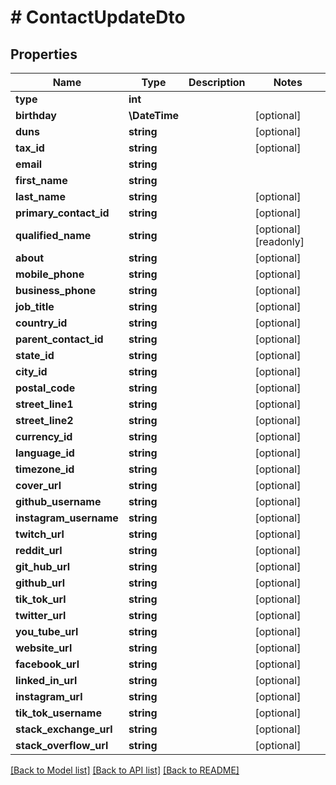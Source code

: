 # # ContactUpdateDto

## Properties

Name | Type | Description | Notes
------------ | ------------- | ------------- | -------------
**type** | **int** |  |
**birthday** | **\DateTime** |  | [optional]
**duns** | **string** |  | [optional]
**tax_id** | **string** |  | [optional]
**email** | **string** |  |
**first_name** | **string** |  |
**last_name** | **string** |  | [optional]
**primary_contact_id** | **string** |  | [optional]
**qualified_name** | **string** |  | [optional] [readonly]
**about** | **string** |  | [optional]
**mobile_phone** | **string** |  | [optional]
**business_phone** | **string** |  | [optional]
**job_title** | **string** |  | [optional]
**country_id** | **string** |  | [optional]
**parent_contact_id** | **string** |  | [optional]
**state_id** | **string** |  | [optional]
**city_id** | **string** |  | [optional]
**postal_code** | **string** |  | [optional]
**street_line1** | **string** |  | [optional]
**street_line2** | **string** |  | [optional]
**currency_id** | **string** |  | [optional]
**language_id** | **string** |  | [optional]
**timezone_id** | **string** |  | [optional]
**cover_url** | **string** |  | [optional]
**github_username** | **string** |  | [optional]
**instagram_username** | **string** |  | [optional]
**twitch_url** | **string** |  | [optional]
**reddit_url** | **string** |  | [optional]
**git_hub_url** | **string** |  | [optional]
**github_url** | **string** |  | [optional]
**tik_tok_url** | **string** |  | [optional]
**twitter_url** | **string** |  | [optional]
**you_tube_url** | **string** |  | [optional]
**website_url** | **string** |  | [optional]
**facebook_url** | **string** |  | [optional]
**linked_in_url** | **string** |  | [optional]
**instagram_url** | **string** |  | [optional]
**tik_tok_username** | **string** |  | [optional]
**stack_exchange_url** | **string** |  | [optional]
**stack_overflow_url** | **string** |  | [optional]

[[Back to Model list]](../../README.md#models) [[Back to API list]](../../README.md#endpoints) [[Back to README]](../../README.md)

